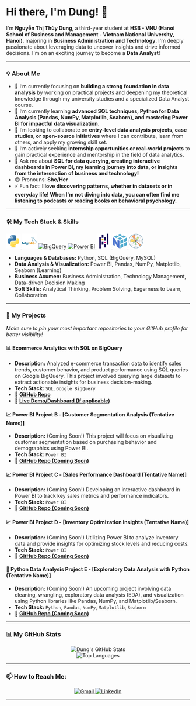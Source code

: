 # Hi there, I'm Dung! 👋

<p align="center">
  <!-- 🖼️ YOUR BANNER HERE 🖼️ -->
  <!-- Example: <img src="URL_TO_YOUR_BANNER_IMAGE" alt="Thuy Dung Nguyen - Aspiring Data Analyst"> -->
  <!-- Suggested dimensions: 1200x300px or 1280x320px. Design with Canva for best results! -->
  <!-- Ideas: Pastel blue/white, nature elements, subtle data icons, your name + "Aspiring Data Analyst". -->
</p>

I'm **Nguyễn Thị Thùy Dung**, a third-year student at **HSB - VNU (Hanoi School of Business and Management - Vietnam National University, Hanoi)**, majoring in **Business Administration and Technology**. I'm deeply passionate about leveraging data to uncover insights and drive informed decisions. I'm on an exciting journey to become a **Data Analyst**!

---

### 💡 About Me

*   🔭 I’m currently focusing on **building a strong foundation in data analysis** by working on practical projects and deepening my theoretical knowledge through my university studies and a specialized Data Analyst course.
*   🌱 I’m currently learning **advanced SQL techniques, Python for Data Analysis (Pandas, NumPy, Matplotlib, Seaborn), and mastering Power BI for impactful data visualization.**
*   👯 I’m looking to collaborate on **entry-level data analysis projects, case studies, or open-source initiatives** where I can contribute, learn from others, and apply my growing skill set.
*   🤔 I’m actively seeking **internship opportunities or real-world projects** to gain practical experience and mentorship in the field of data analytics.
*   💬 Ask me about **SQL for data querying, creating interactive dashboards in Power BI, my learning journey into data, or insights from the intersection of business and technology!**
*   😄 Pronouns: **She/Her**
*   ⚡ Fun fact: **I love discovering patterns, whether in datasets or in everyday life! When I'm not diving into data, you can often find me listening to podcasts or reading books on behavioral psychology.**

---

### 🛠️ My Tech Stack & Skills

<p align="left">
  <a href="https://www.python.org" target="_blank" rel="noreferrer"> <img src="https://raw.githubusercontent.com/devicons/devicon/master/icons/python/python-original.svg" alt="Python" width="40" height="40"/> </a>
  <a href="https://www.mysql.com/" target="_blank" rel="noreferrer"> <img src="https://raw.githubusercontent.com/devicons/devicon/master/icons/mysql/mysql-original-wordmark.svg" alt="SQL" width="40" height="40"/> </a>
  <a href="https://cloud.google.com/bigquery" target="_blank" rel="noreferrer"> <img src="https://www.vectorlogo.zone/logos/google_bigquery/google_bigquery-icon.svg" alt="BigQuery" width="40" height="40"/> </a>
  <a href="https://powerbi.microsoft.com/en-us/" target="_blank" rel="noreferrer"> <img src="https://raw.githubusercontent.com/microsoft/PowerBI-Icons/main/PNG/Power-BI-Desktop.png" alt="Power BI" width="45" height="45"/> </a>
  <a href="https://pandas.pydata.org/" target="_blank" rel="noreferrer"> <img src="https://raw.githubusercontent.com/devicons/devicon/2ae2a900d2f041da66e950e4d48052658d850630/icons/pandas/pandas-original.svg" alt="Pandas" width="40" height="40"/> </a>
  <a href="https://numpy.org/" target="_blank" rel="noreferrer"> <img src="https://raw.githubusercontent.com/devicons/devicon/master/icons/numpy/numpy-original.svg" alt="NumPy" width="40" height="40"/> </a>
  <a href="https://matplotlib.org/" target="_blank" rel="noreferrer"> <img src="https://raw.githubusercontent.com/devicons/devicon/master/icons/matplotlib/matplotlib-original.svg" alt="Matplotlib" width="40" height="40"/> </a>
  <!-- Add Seaborn icon if you find a good one, or keep it text-based -->
</p>

*   **Languages & Databases:** Python, SQL (BigQuery, MySQL)
*   **Data Analysis & Visualization:** Power BI, Pandas, NumPy, Matplotlib, Seaborn (Learning)
*   **Business Acumen:** Business Administration, Technology Management, Data-driven Decision Making
*   **Soft Skills:** Analytical Thinking, Problem Solving, Eagerness to Learn, Collaboration

---

### 🚀 My Projects

*Make sure to pin your most important repositories to your GitHub profile for better visibility!*

#### 📊 Ecommerce Analytics with SQL on BigQuery
*   **Description:** Analyzed e-commerce transaction data to identify sales trends, customer behavior, and product performance using SQL queries on Google BigQuery. This project involved querying large datasets to extract actionable insights for business decision-making.
*   **Tech Stack:** `SQL`, `Google BigQuery`
*   **🔗 [GitHub Repo](https://github.com/Dung040125/Ecommerce-Analytics-with-SQL-on-BigQuery)**
*   **🔗 [Live Demo/Dashboard (If applicable)]()** <!-- Add link if you have one -->

#### 📈 Power BI Project B - [Customer Segmentation Analysis (Tentative Name)]
*   **Description:** (Coming Soon!) This project will focus on visualizing customer segmentation based on purchasing behavior and demographics using Power BI.
*   **Tech Stack:** `Power BI`
*   **🔗 [GitHub Repo (Coming Soon)]()**

#### 📈 Power BI Project C - [Sales Performance Dashboard (Tentative Name)]
*   **Description:** (Coming Soon!) Developing an interactive dashboard in Power BI to track key sales metrics and performance indicators.
*   **Tech Stack:** `Power BI`
*   **🔗 [GitHub Repo (Coming Soon)]()**

#### 📈 Power BI Project D - [Inventory Optimization Insights (Tentative Name)]
*   **Description:** (Coming Soon!) Utilizing Power BI to analyze inventory data and provide insights for optimizing stock levels and reducing costs.
*   **Tech Stack:** `Power BI`
*   **🔗 [GitHub Repo (Coming Soon)]()**

#### 🐍 Python Data Analysis Project E - [Exploratory Data Analysis with Python (Tentative Name)]
*   **Description:** (Coming Soon!) An upcoming project involving data cleaning, wrangling, exploratory data analysis (EDA), and visualization using Python libraries like Pandas, NumPy, and Matplotlib/Seaborn.
*   **Tech Stack:** `Python`, `Pandas`, `NumPy`, `Matplotlib`, `Seaborn`
*   **🔗 [GitHub Repo (Coming Soon)]()**

---

### 📊 My GitHub Stats

<p align="center">
  <img src="https://github-readme-stats.vercel.app/api?username=Dung040125&show_icons=true&theme=pastel_on_dark&count_private=true&hide_border=true&rank_icon=github" alt="Dung's GitHub Stats" />
  <br/>
  <img src="https://github-readme-stats.vercel.app/api/top-langs/?username=Dung040125&layout=compact&theme=pastel_on_dark&hide_border=true" alt="Top Languages" />
  <!-- For theme, try 'nord', 'pastel_on_dark', 'buefy', 'solarized-light', 'radical' or create your own! -->
</p>

---

### 📫 How to Reach Me:

<p align="center">
  <a href="mailto:dungnguyenthi040125@gmail.com">
    <img src="https://img.shields.io/badge/Gmail-D14836?style=for-the-badge&logo=gmail&logoColor=white" alt="Gmail"/>
  </a>
  <a href="https://linkedin.com/in/dung-nguyễn-66a4a6365" target="_blank">
    <img src="https://img.shields.io/badge/LinkedIn-0077B5?style=for-the-badge&logo=linkedin&logoColor=white" alt="LinkedIn"/>
  </a>
</p>

---
<!--
**Dung040125/Dung040125** is a ✨ _special_ ✨ repository because its `README.md` (this file) appears on your GitHub profile.
-->
